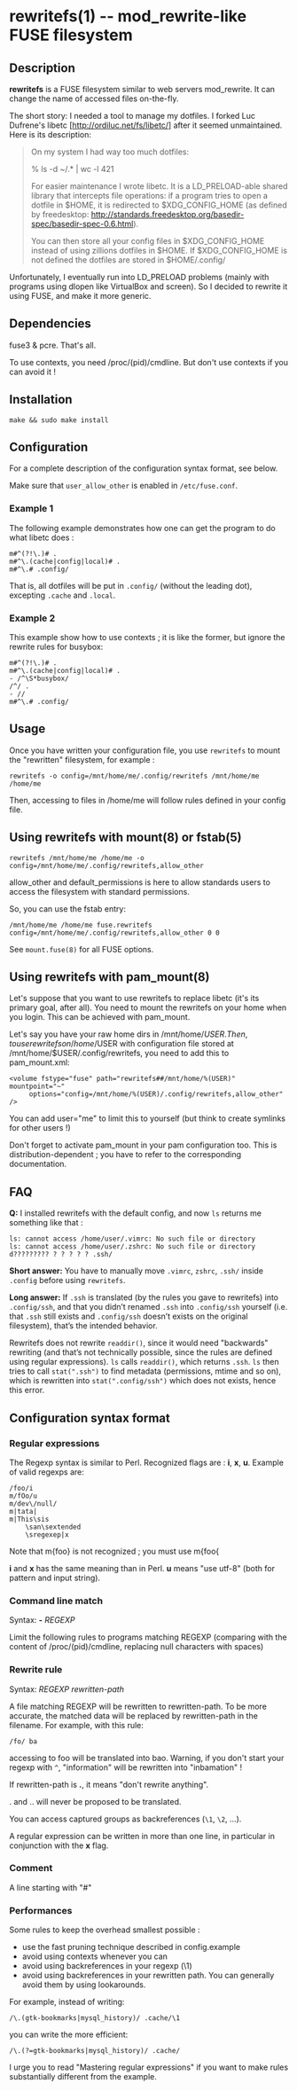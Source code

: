 rewritefs(1) -- mod_rewrite-like FUSE filesystem
================================================

## Description

**rewritefs** is a FUSE filesystem similar to web servers mod_rewrite. It can
change the name of accessed files on-the-fly.

The short story: I needed a tool to manage my dotfiles. I forked Luc Dufrene's
libetc [http://ordiluc.net/fs/libetc/] after it seemed unmaintained. Here is its
description:

>On my system I had way too much dotfiles:
>
>% ls -d ~/.* | wc -l
>421
>
>For easier maintenance I wrote libetc. It is a LD\_PRELOAD-able shared library
>that intercepts file operations: if a program tries to open a dotfile in
>$HOME, it is redirected to $XDG\_CONFIG\_HOME (as defined by freedesktop:
>http://standards.freedesktop.org/basedir-spec/basedir-spec-0.6.html).
>
>You can then store all your config files in $XDG\_CONFIG\_HOME instead of using
>zillions dotfiles in $HOME. If $XDG\_CONFIG\_HOME is not defined the dotfiles
>are stored in $HOME/.config/

Unfortunately, I eventually run into LD\_PRELOAD problems (mainly with programs
using dlopen like VirtualBox and screen). So I decided to rewrite it using
FUSE, and make it more generic.

## Dependencies

fuse3 & pcre. That's all.

To use contexts, you need /proc/(pid)/cmdline. But don't use contexts if you
can avoid it !

## Installation

    make && sudo make install

## Configuration

For a complete description of the configuration syntax format, see below.

Make sure that `user_allow_other` is enabled in `/etc/fuse.conf`.

### Example 1

The following example demonstrates how one can get the program to do what libetc does :

    m#^(?!\.)# .
    m#^\.(cache|config|local)# .
    m#^\.# .config/

That is, all dotfiles will be put in `.config/` (without the leading dot), excepting
`.cache` and `.local`.

### Example 2

This example show how to use contexts ; it is like the former, but ignore the rewrite
rules for busybox:

    m#^(?!\.)# .
    m#^\.(cache|config|local)# .
    - /^\S*busybox/
    /^/ .
    - //
    m#^\.# .config/

## Usage

Once you have written your configuration file, you use `rewritefs`
to mount the "rewritten" filesystem, for example :

    rewritefs -o config=/mnt/home/me/.config/rewritefs /mnt/home/me /home/me
 
Then, accessing to files in /home/me will follow rules defined in your config
file.

## Using rewritefs with mount(8) or fstab(5)

    rewritefs /mnt/home/me /home/me -o config=/mnt/home/me/.config/rewritefs,allow_other
 
allow\_other and default\_permissions is here to allow standards users to access
the filesystem with standard permissions.
 
So, you can use the fstab entry:
 
    /mnt/home/me /home/me fuse.rewritefs config=/mnt/home/me/.config/rewritefs,allow_other 0 0
 
See `mount.fuse(8)` for all FUSE options.

## Using rewritefs with pam_mount(8)

Let's suppose that you want to use rewritefs to replace libetc (it's its
primary goal, after all). You need to mount the rewritefs on your home when 
you login. This can be achieved with pam_mount.
 
Let's say you have your raw home dirs in /mnt/home/$USER. Then, to use
rewritefs on /home/$USER with configuration file stored at
/mnt/home/$USER/.config/rewritefs, you need to add this to pam_mount.xml:
 
    <volume fstype="fuse" path="rewritefs##/mnt/home/%(USER)" mountpoint="~"
         options="config=/mnt/home/%(USER)/.config/rewritefs,allow_other" />

You can add user="me" to limit this to yourself (but think to create symlinks
for other users !)
 
Don't forget to activate pam_mount in your pam configuration too. This is
distribution-dependent ; you have to refer to the corresponding documentation.

## FAQ

**Q:** I installed rewritefs with the default config, and now `ls` returns me something like that :

    ls: cannot access /home/user/.vimrc: No such file or directory
    ls: cannot access /home/user/.zshrc: No such file or directory
    d????????? ? ? ? ? ? .ssh/

**Short answer:** You have to manually move `.vimrc`, `zshrc`, `.ssh/` inside
`.config` before using `rewritefs`.

**Long answer:** If `.ssh` is translated (by the rules you gave to
rewritefs) into `.config/ssh`, and that you didn’t renamed `.ssh` into
`.config/ssh` yourself (i.e. that `.ssh` still exists and `.config/ssh`
doesn’t exists on the original filesystem), that’s the intended
behavior.

Rewritefs does not rewrite `readdir()`, since it would need "backwards"
rewriting (and that’s not technically possible, since the rules
are defined using regular expressions). `ls` calls `readdir()`,
which returns `.ssh`. `ls` then tries to call `stat(".ssh")` to find
metadata (permissions, mtime and so on), which is rewritten into
`stat(".config/ssh")` which does not exists, hence this error.

## Configuration syntax format

### Regular expressions

The Regexp syntax is similar to Perl. Recognized flags are : **i**, **x**, **u**.
Example of valid regexps are:

    /foo/i
    m/fOo/u
    m/dev\/null/
    m|tata|
    m|This\sis
        \san\sextended
        \sregexep|x

Note that m{foo} is not recognized ; you must use m{foo{

**i** and **x** has the same meaning than in Perl. **u** means "use utf-8" (both for
pattern and input string).

### Command line match
 
Syntax: **-** _REGEXP_
  
Limit the following rules to programs matching REGEXP (comparing with the
content of /proc/(pid)/cmdline, replacing null characters with spaces)
  
### Rewrite rule
 
Syntax: _REGEXP_ _rewritten-path_
  
A file matching REGEXP will be rewritten to rewritten-path. To be more
accurate, the matched data will be replaced by rewritten-path in the 
filename. For example, with this rule:

    /fo/ ba

accessing to foo will be translated into bao. Warning, if you don't
start your regexp with `^`, "information" will be rewritten into
"inbamation" !
  
If rewritten-path is **.**, it means "don't rewrite anything".
  
. and .. will never be proposed to be translated.
  
You can access captured groups as backreferences (`\1`, `\2`, …).

A regular expression can be written in more than one line, in particular in
conjunction with the **x** flag.
 
### Comment
  
A line starting with "#"

### Performances
 
Some rules to keep the overhead smallest possible :

- use the fast pruning technique described in config.example
- avoid using contexts whenever you can
- avoid using backreferences in your regexp (\1)
- avoid using backreferences in your rewritten path. You can generally avoid
  them by using lookarounds.
  
For example, instead of writing:

    /\.(gtk-bookmarks|mysql_history)/ .cache/\1

you can write the more efficient:

    /\.(?=gtk-bookmarks|mysql_history)/ .cache/

I urge you to read "Mastering regular expressions" if you want to make
rules substantially different from the example.
